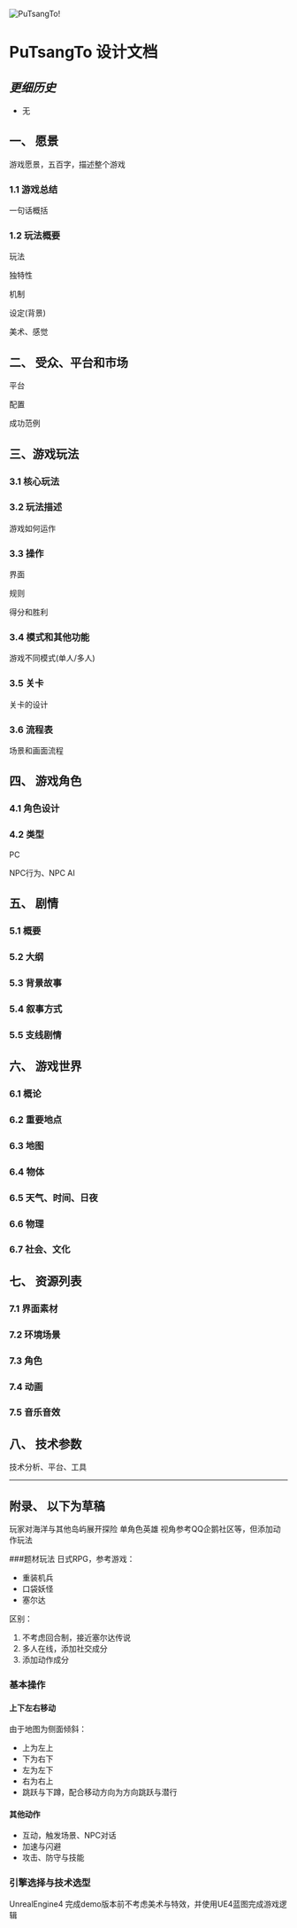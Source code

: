 ![PuTsangTo!](/assets/img/putsangto.png)

# PuTsangTo 设计文档
## *更细历史*
* 无
## 一、 愿景
游戏愿景，五百字，描述整个游戏
### 1.1 游戏总结
一句话概括
### 1.2 玩法概要
玩法

独特性

机制

设定(背景)

美术、感觉

## 二、 受众、平台和市场
平台

配置

成功范例

## 三、游戏玩法
### 3.1 核心玩法
### 3.2 玩法描述
游戏如何运作
### 3.3 操作
界面

规则

得分和胜利
### 3.4 模式和其他功能
游戏不同模式(单人/多人)
### 3.5 关卡
关卡的设计
### 3.6 流程表
场景和画面流程

## 四、 游戏角色
### 4.1 角色设计
### 4.2 类型
PC

NPC行为、NPC AI
## 五、 剧情
### 5.1 概要
### 5.2 大纲
### 5.3 背景故事
### 5.4 叙事方式
### 5.5 支线剧情

## 六、 游戏世界
### 6.1 概论
### 6.2 重要地点
### 6.3 地图
### 6.4 物体
### 6.5 天气、时间、日夜
### 6.6 物理
### 6.7 社会、文化

## 七、 资源列表
### 7.1 界面素材
### 7.2 环境场景
### 7.3 角色
### 7.4 动画
### 7.5 音乐音效

## 八、 技术参数
技术分析、平台、工具

<hr />

## 附录、 以下为草稿
玩家对海洋与其他岛屿展开探险
单角色英雄
视角参考QQ企鹅社区等，但添加动作玩法

###题材玩法
日式RPG，参考游戏：
* 重装机兵
* 口袋妖怪
* 塞尔达

区别：
1. 不考虑回合制，接近塞尔达传说
2. 多人在线，添加社交成分
3. 添加动作成分

### 基本操作
#### 上下左右移动
由于地图为侧面倾斜：
* 上为左上
* 下为右下
* 左为左下
* 右为右上
* 跳跃与下蹲，配合移动方向为方向跳跃与潜行
#### 其他动作
* 互动，触发场景、NPC对话
* 加速与闪避
* 攻击、防守与技能


### 引擎选择与技术选型
UnrealEngine4
完成demo版本前不考虑美术与特效，并使用UE4蓝图完成游戏逻辑